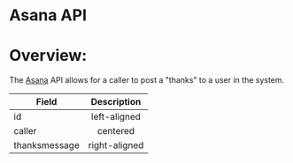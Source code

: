 # Asana API 

# Overview:

The [Asana] API allows for a caller to post a "thanks" to a user in the system.

| Field         |  Description  |
|---------------|:-------------:|
| id            |  left-aligned |
| caller        |    centered   |
| thanksmessage | right-aligned |


[Asana]:https://asana.com/developers/api-reference/users

